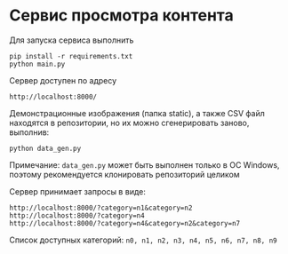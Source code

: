 # Сервис просмотра контента

Для запуска сервиса выполнить
```
pip install -r requirements.txt
python main.py
```

Сервер доступен по адресу
```
http://localhost:8000/
```

Демонстрационные изображения (папка static), а также CSV файл находятся в репозитории, но их можно сгенерировать заново, выполнив:
```
python data_gen.py
```
Примечание: ```data_gen.py``` может быть выполнен только в ОС Windows, поэтому рекомендуется клонировать репозиторий целиком

Сервер принимает запросы в виде:
```
http://localhost:8000/?category=n1&category=n2
http://localhost:8000/?category=n4
http://localhost:8000/?category=n4&category=n2&category=n7
```

Список доступных категорий: ```n0, n1, n2, n3, n4, n5, n6, n7, n8, n9```
